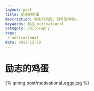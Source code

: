 ```yaml
---
layout: post
title: 励志的鸡蛋
description: 励志的鸡蛋，很有哲学哦~
keywords: 励志,motivational
category: philosophy
tags:
 - motivational
date: 2013-12-28
---
```

# 励志的鸡蛋
<!--more-->
{% qnimg  post/motivational_eggs.jpg %}